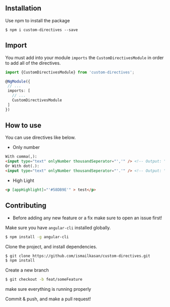 
## Installation

Use npm to install the package

  ```terminal
  $ npm i custom-directives --save 
  ```

## Import

You must add into your module `imports` the `CustomDirectivesModule` in order to add all of the directives.

  ```typescript
  import {CustomDirectivesModule} from 'custom-directives';
  
  @NgModule({
   // ...
   imports: [
     // ...
     CustomDirectivesModule
   ]
  })
  ```

## How to use
You can use directives like below. 

* Only number

```html
With comma(,):
<input type="text" onlyNumber thousandSeperator="','" /> <!-- Output: "55,25" -->
Or With dot(.):
<input type="text" onlyNumber thousandSeperator="'.'" /> <!-- Output: "55.25" -->
```

* High Light

```html
<p [appHighlight]="'#58DB9E'" > test</p>
```

## Contributing

* Before adding any new feature or a fix make sure to open an issue first!

Make sure you have `angular-cli` installed globally.

```bash
$ npm install -g angular-cli
```

Clone the project, and install dependencies.

```bash
$ git clone https://github.com/ismailkasan/custom-directives.git
$ npm install
```

Create a new branch

```bash
$ git checkout -b feat/someFeature
```

 make sure everything is running properly

Commit & push, and make a pull request!
